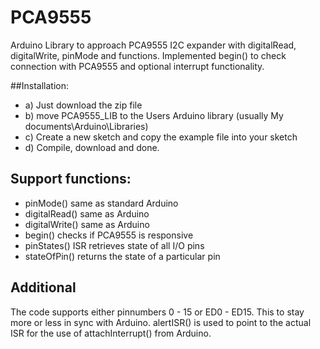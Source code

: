 # PCA9555
Arduino Library to approach PCA9555 I2C expander with digitalRead, digitalWrite, pinMode and functions.
Implemented begin() to check connection with PCA9555 and optional interrupt functionality.

##Installation:
* a) Just download the zip file
* b) move PCA9555_LIB to the Users Arduino library (usually My documents\Arduino\Libraries)
* c) Create a new sketch and copy the example file into your sketch
* d) Compile, download and done.

## Support functions:

* pinMode() same as standard Arduino
* digitalRead() same as Arduino
* digitalWrite() same as Arduino
* begin() checks if PCA9555 is responsive
* pinStates() ISR retrieves state of all I/O pins
* stateOfPin()  returns the state of a particular pin

## Additional
The code supports either pinnumbers 0 - 15 or ED0 - ED15. This to stay more or less in sync with Arduino.
alertISR() is used to point to the actual ISR for the use of attachInterrupt() from Arduino.
